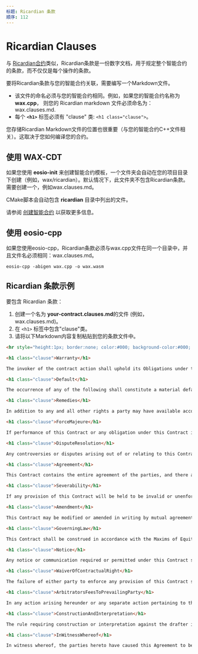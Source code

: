 ```yaml
---
标题: Ricardian 条款
顺序: 112
---
```


# Ricardian Clauses

与 [Ricardian合约](/build/tools/ricardian_contract)类似，Ricardian条款是一份数字文档，用于规定整个智能合约的条款，而不仅仅是每个操作的条款。 

要将Ricardian条款与您的智能合约关联，需要编写一个Markdown文件。 

* 该文件的命名必须与您的智能合约相同。例如，如果您的智能合约名称为 **wax.cpp**， 则您的 Ricardian markdown 文件必须命名为： wax.clauses.md.
* 每个 **```<h1>```** 标签必须有 "clause" 类: ```<h1 class="clause">```。

您存储Ricardian Markdown文件的位置也很重要（与您的智能合约C++文件相关）。这取决于您如何编译您的合约。

## 使用 WAX-CDT

如果您使用 **eosio-init** 来创建智能合约模板，一个文件夹会自动在您的项目目录下创建（例如，wax/ricardian）。默认情况下，此文件夹不包含Ricardian条款。需要创建一个，例如wax.clauses.md。

CMake脚本会自动包含 **ricardian** 目录中列出的文件。

请参阅 [创建智能合约](/build/dapp-development/smart-contract-quickstart/) 以获取更多信息。

## 使用 eosio-cpp

如果您使用eosio-cpp，Ricardian条款必须与wax.cpp文件在同一个目录中，并且文件名必须相同：wax.clauses.md。

```shell
eosio-cpp -abigen wax.cpp -o wax.wasm
```

## Ricardian 条款示例

要包含 Ricardian 条款：

1. 创建一个名为 **your-contract.clauses.md**的文件 (例如， wax.clauses.md)。
2. 在 ```<h1>``` 标签中包含"clause"类。
3. 请将以下Markdown内容复制粘贴到您的条款文件中。

```html
<hr style="height:1px; border:none; color:#000; background-color:#000; width:100%; text-align:left; margin: 0 auto 0 0;">

<h1 class="clause">Warranty</h1>

The invoker of the contract action shall uphold its Obligations under this Contract in a timely and workmanlike manner, using knowledge and recommendations for performing the services which meet generally acceptable standards set forth by WAX.IO Blockchain Block Producers. 

<h1 class="clause">Default</h1>

The occurrence of any of the following shall constitute a material default under this Contract: 

<h1 class="clause">Remedies</h1>

In addition to any and all other rights a party may have available according to law, if a party defaults by failing to substantially perform any provision, term or condition of this Contract, the other party may terminate the Contract by providing written notice to the defaulting party. This notice shall describe with sufficient detail the nature of the default. The party receiving such notice shall promptly be removed from being a Block Producer and this Contract shall be automatically terminated. 

<h1 class="clause">ForceMajeure</h1>

If performance of this Contract or any obligation under this Contract is prevented, restricted, or interfered with by causes beyond either party's reasonable control ("Force Majeure"), and if the party unable to carry out its obligations gives the other party prompt written notice of such event, then the obligations of the party invoking this provision shall be suspended to the extent necessary by such event. The term Force Majeure shall include, without limitation, acts of God, fire, explosion, vandalism, storm or other similar occurrence, orders or acts of military or civil authority, or by national emergencies, insurrections, riots, or wars, or strikes, lock-outs, work stoppages, or supplier failures. The excused party shall use reasonable efforts under the circumstances to avoid or remove such causes of non-performance and shall proceed to perform with reasonable dispatch whenever such causes are removed or ceased. An act or omission shall be deemed within the reasonable control of a party if committed, omitted, or caused by such party, or its employees, officers, agents, or affiliates. 

<h1 class="clause">DisputeResolution</h1>

Any controversies or disputes arising out of or relating to this Contract will be resolved by binding arbitration under the default rules set forth by the WAX.IO Blockchain. The arbitrator's award will be final, and judgment may be entered upon it by any court having proper jurisdiction. 

<h1 class="clause">Agreement</h1>

This Contract contains the entire agreement of the parties, and there are no other promises or conditions in any other agreement whether oral or written concerning the subject matter of this Contract. This Contract supersedes any prior written or oral agreements between the parties. 

<h1 class="clause">Severability</h1>

If any provision of this Contract will be held to be invalid or unenforceable for any reason, the remaining provisions will continue to be valid and enforceable. If a court finds that any provision of this Contract is invalid or unenforceable, but that by limiting such provision it would become valid and enforceable, then such provision will be deemed to be written, construed, and enforced as so limited. 

<h1 class="clause">Amendment</h1>

This Contract may be modified or amended in writing by mutual agreement between the parties, if the writing is signed by the party obligated under the amendment. 

<h1 class="clause">GoverningLaw</h1>

This Contract shall be construed in accordance with the Maxims of Equity. 

<h1 class="clause">Notice</h1>

Any notice or communication required or permitted under this Contract shall be sufficiently given if delivered to a verifiable email address or to such other email address as one party may have publicly furnished in writing, or published on a broadcast contract provided by this blockchain for purposes of providing notices of this type. 

<h1 class="clause">WaiverOfContractualRight</h1>

The failure of either party to enforce any provision of this Contract shall not be construed as a waiver or limitation of that party's right to subsequently enforce and compel strict compliance with every provision of this Contract. 

<h1 class="clause">ArbitratorsFeesToPrevailingParty</h1>

In any action arising hereunder or any separate action pertaining to the validity of this Agreement, both sides shall pay half the initial cost of arbitration, and the prevailing party shall be awarded reasonable arbitrator's fees and costs. 

<h1 class="clause">ConstructionAndInterpretation</h1>

The rule requiring construction or interpretation against the drafter is waived. The document shall be deemed as if it were drafted by both parties in a mutual effort. 

<h1 class="clause">InWitnessWhereof</h1>

In witness whereof, the parties hereto have caused this Agreement to be executed by themselves or their duly authorized representatives as of the date of execution, and authorized as proven by the cryptographic signature on the transaction that invokes this contract.

```
